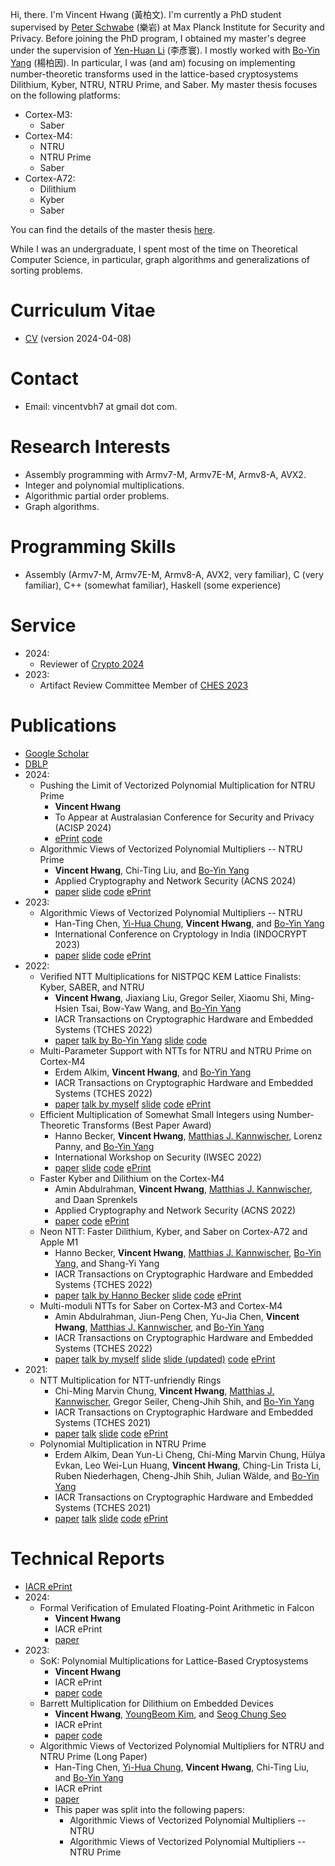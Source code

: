 

Hi, there. I'm Vincent Hwang (黃柏文).
I'm currently a PhD student supervised by [Peter Schwabe](https://cryptojedi.org/peter/index.shtml) (樂岩) at Max Planck Institute for Security and Privacy.
Before joining the PhD program, I obtained my master's degree under the supervision of [Yen-Huan Li](https://sites.google.com/site/yenhuanli/home) (李彥寰).
I mostly worked with [Bo-Yin Yang](https://homepage.iis.sinica.edu.tw/pages/byyang/index_en.html) (楊柏因).
In particular, I was (and am) focusing on implementing number-theoretic transforms used in the lattice-based cryptosystems Dilithium, Kyber, NTRU, NTRU Prime, and Saber.
My master thesis focuses on the following platforms:
- Cortex-M3:
    - Saber
- Cortex-M4:
    - NTRU
    - NTRU Prime
    - Saber
- Cortex-A72:
    - Dilithium
    - Kyber
    - Saber

You can find the details of the master thesis [here](https://github.com/vincentvbh/NTTs_with_Armv7-M_Armv7E-M_Armv8-A).

While I was an undergraduate, I spent most of the time on Theoretical Computer Science, in particular, graph algorithms and generalizations of sorting problems.

# Curriculum Vitae
- [CV](https://vincentvbh.github.io/CV.pdf) (version 2024-04-08)

# Contact
- Email: vincentvbh7 at gmail dot com.

# Research Interests
- Assembly programming with Armv7-M, Armv7E-M, Armv8-A, AVX2.
- Integer and polynomial multiplications.
- Algorithmic partial order problems.
- Graph algorithms.

# Programming Skills
- Assembly (Armv7-M, Armv7E-M, Armv8-A, AVX2, very familiar), C (very familiar), C++ (somewhat familiar), Haskell (some experience)

# Service
- 2024:
    - Reviewer of [Crypto 2024](https://crypto.iacr.org/2024/)
- 2023:
    - Artifact Review Committee Member of [CHES 2023](https://ches.iacr.org/2023/)

# Publications
- [Google Scholar](https://scholar.google.com.ec/citations?user=idEjFxoAAAAJ&hl=en)
- [DBLP](https://dblp.org/pid/277/3814.html)
- 2024:
    - Pushing the Limit of Vectorized Polynomial Multiplication for NTRU Prime
        - **Vincent Hwang**
        - To Appear at Australasian Conference for Security and Privacy (ACISP 2024)
        - [ePrint](https://eprint.iacr.org/2023/604) [code](https://github.com/vector-polymul-ntru-ntrup/NTRU_Prime_truncation)
    - Algorithmic Views of Vectorized Polynomial Multipliers -- NTRU Prime
        - **Vincent Hwang**, Chi-Ting Liu, and [Bo-Yin Yang](https://homepage.iis.sinica.edu.tw/pages/byyang/index_en.html)
        - Applied Cryptography and Network Security (ACNS 2024)
        - [paper](https://vincentvbh.github.io/papers/ACNS2024_1_21.pdf) [slide](https://vincentvbh.github.io/slides/ACNS2024_1_21_slide.pdf) [code](https://github.com/vector-polymul-ntru-ntrup/NTRU_Prime) [ePrint](https://vincentvbh.github.io/papers/2023-1580.pdf)
- 2023:
    - Algorithmic Views of Vectorized Polynomial Multipliers -- NTRU
        - Han-Ting Chen, [Yi-Hua Chung](https://yi-huaaa.github.io/about/), **Vincent Hwang**, and [Bo-Yin Yang](https://homepage.iis.sinica.edu.tw/pages/byyang/index_en.html)
        - International Conference on Cryptology in India (INDOCRYPT 2023)
        - [paper](https://vincentvbh.github.io/papers/INDOCRYPT2023_28.pdf) [slide](https://vincentvbh.github.io/slides/IndoCrypt2023_slide.pdf) [code](https://github.com/vector-polymul-ntru-ntrup/NTRU) [ePrint](https://vincentvbh.github.io/papers/2023-1637.pdf)
- 2022:
    - Verified NTT Multiplications for NISTPQC KEM Lattice Finalists: Kyber, SABER, and NTRU
        - **Vincent Hwang**, Jiaxiang Liu, Gregor Seiler, Xiaomu Shi, Ming-Hsien Tsai, Bow-Yaw Wang, and [Bo-Yin Yang](https://homepage.iis.sinica.edu.tw/pages/byyang/index_en.html)
        - IACR Transactions on Cryptographic Hardware and Embedded Systems (TCHES 2022)
        - [paper](https://vincentvbh.github.io/papers/TCHES2022_4_26.pdf) [talk by Bo-Yin Yang](https://youtu.be/TSUtA5hmrtk?t=4011) [slide](https://vincentvbh.github.io/slides/TCHES2022_4_26_slide.pdf) [code](https://github.com/fmlab-iis/cryptoline)
    - Multi-Parameter Support with NTTs for NTRU and NTRU Prime on Cortex-M4
        - Erdem Alkim, **Vincent Hwang**, and [Bo-Yin Yang](https://homepage.iis.sinica.edu.tw/pages/byyang/index_en.html)
        - IACR Transactions on Cryptographic Hardware and Embedded Systems (TCHES 2022)
        - [paper](https://vincentvbh.github.io/papers/TCHES2022_4_13.pdf) [talk by myself](https://youtu.be/TSUtA5hmrtk?t=2825) [slide](https://vincentvbh.github.io/slides/TCHES2022_4_13_slide.pdf) [code](https://github.com/vincentvbh/multi-params-ntt_NTRU_NTRUPrime) [ePrint](https://vincentvbh.github.io/papers/2022-930.pdf)
    - Efficient Multiplication of Somewhat Small Integers using Number-Theoretic Transforms (Best Paper Award)
        - Hanno Becker, **Vincent Hwang**, [Matthias J. Kannwischer](https://kannwischer.eu), Lorenz Panny, and [Bo-Yin Yang](https://homepage.iis.sinica.edu.tw/pages/byyang/index_en.html)
        - International Workshop on Security (IWSEC 2022)
        - [paper](https://vincentvbh.github.io/papers/IWSEC2022_31.pdf) [slide](https://vincentvbh.github.io/slides/20220831_ntt-int-mul.pdf) [code](https://github.com/ntt-int-mul/ntt-int-mul-m3) [ePrint](https://vincentvbh.github.io/papers/2022-439.pdf)
    - Faster Kyber and Dilithium on the Cortex-M4
        - Amin Abdulrahman, **Vincent Hwang**, [Matthias J. Kannwischer](https://kannwischer.eu), and Daan Sprenkels
        - Applied Cryptography and Network Security (ACNS 2022)
        - [paper](https://vincentvbh.github.io/papers/ACNS2022_202.pdf) [code](https://github.com/FasterKyberDilithiumM4/FasterKyberDilithiumM4) [ePrint](https://vincentvbh.github.io/papers/2022-112.pdf)
    - Neon NTT: Faster Dilithium, Kyber, and Saber on Cortex-A72 and Apple M1
        - Hanno Becker, **Vincent Hwang**, [Matthias J. Kannwischer](https://kannwischer.eu), [Bo-Yin Yang](https://homepage.iis.sinica.edu.tw/pages/byyang/index_en.html), and Shang-Yi Yang
        - IACR Transactions on Cryptographic Hardware and Embedded Systems (TCHES 2022)
        - [paper](https://vincentvbh.github.io/papers/TCHES2022_1_08.pdf) [talk by Hanno Becker](https://youtu.be/TSUtA5hmrtk?t=1491) [slide](https://vincentvbh.github.io/slides/TCHES2022_1_08_slide.pptx) [code](https://github.com/neon-ntt/neon-ntt) [ePrint](https://vincentvbh.github.io/papers/2021-986.pdf)
    - Multi-moduli NTTs for Saber on Cortex-M3 and Cortex-M4
        - Amin Abdulrahman, Jiun-Peng Chen, Yu-Jia Chen, **Vincent Hwang**, [Matthias J. Kannwischer](https://kannwischer.eu), and [Bo-Yin Yang](https://homepage.iis.sinica.edu.tw/pages/byyang/index_en.html)
        - IACR Transactions on Cryptographic Hardware and Embedded Systems (TCHES 2022)
        - [paper](https://vincentvbh.github.io/papers/TCHES2022_1_05.pdf) [talk by myself](https://youtu.be/TSUtA5hmrtk?t=179) [slide](https://vincentvbh.github.io/slides/TCHES2022_1_05_slide.pdf) [slide (updated)](https://vincentvbh.github.io/slides/TCHES2022_1_05_slide_updated.pdf) [code](https://github.com/multi-moduli-ntt-saber/multi-moduli-ntt-saber) [ePrint](https://vincentvbh.github.io/papers/2021-995.pdf)
- 2021:
    - NTT Multiplication for NTT-unfriendly Rings
        - Chi-Ming Marvin Chung, **Vincent Hwang**, [Matthias J. Kannwischer](https://kannwischer.eu), Gregor Seiler, Cheng-Jhih Shih, and [Bo-Yin Yang](https://homepage.iis.sinica.edu.tw/pages/byyang/index_en.html)
        - IACR Transactions on Cryptographic Hardware and Embedded Systems (TCHES 2021)
        - [paper](https://vincentvbh.github.io/papers/TCHES2021_2_06.pdf) [talk](https://youtube.com/watch?v=a9_-jhD2ZG0) [slide](https://vincentvbh.github.io/slides/TCHES2021_2_06.slide.pdf) [code](https://github.com/ntt-polymul/ntt-polymul) [ePrint](https://vincentvbh.github.io/papers/2020-1397.pdf)
    - Polynomial Multiplication in NTRU Prime
        - Erdem Alkim, Dean Yun-Li Cheng, Chi-Ming Marvin Chung, Hülya Evkan, Leo Wei-Lun Huang, **Vincent Hwang**, Ching-Lin Trista Li, Ruben Niederhagen, Cheng-Jhih Shih, Julian Wälde, and [Bo-Yin Yang](https://homepage.iis.sinica.edu.tw/pages/byyang/index_en.html)
        - IACR Transactions on Cryptographic Hardware and Embedded Systems (TCHES 2021)
        - [paper](https://vincentvbh.github.io/papers/TCHES2021_1_09.pdf) [talk](https://youtube.com/watch?v=F95gXPfXrBA) [slide](https://vincentvbh.github.io/slides/TCHES2021_1_09_slide.pdf) [code](https://github.com/vincentvbh/NTRUPrime-PolyMul) [ePrint](https://vincentvbh.github.io/papers/2020-1216.pdf)

# Technical Reports
- [IACR ePrint](https://eprint.iacr.org/search?q=%22Vincent+Hwang%22)
- 2024:
    - Formal Verification of Emulated Floating-Point Arithmetic in Falcon
        - **Vincent Hwang**
        - IACR ePrint
        - [paper](https://eprint.iacr.org/2024/321)
- 2023:
    - SoK: Polynomial Multiplications for Lattice-Based Cryptosystems
        - **Vincent Hwang**
        - IACR ePrint
        - [paper](https://eprint.iacr.org/2023/1962) [code](https://github.com/vincentvbh/polymul_lattices)
    - Barrett Multiplication for Dilithium on Embedded Devices
        - **Vincent Hwang**, [YoungBeom Kim](https://whybe.notion.site/YoungBeom-Kim-217f1235666e4e368565767c0bdc0926), and [Seog Chung Seo](https://sites.google.com/kookmin.ac.kr/cselab/professor)
        - IACR ePrint
        - [paper](https://eprint.iacr.org/2023/1955) [code](https://github.com/vincentvbh/Barrett_Dilithium_Embedded)
    - Algorithmic Views of Vectorized Polynomial Multipliers for NTRU and NTRU Prime (Long Paper)
        - Han-Ting Chen, [Yi-Hua Chung](https://yi-huaaa.github.io/about/), **Vincent Hwang**, Chi-Ting Liu, and [Bo-Yin Yang](https://homepage.iis.sinica.edu.tw/pages/byyang/index_en.html)
        - IACR ePrint
        - [paper](https://eprint.iacr.org/2023/541)
        - This paper was split into the following papers:
            - Algorithmic Views of Vectorized Polynomial Multipliers -- NTRU
            - Algorithmic Views of Vectorized Polynomial Multipliers -- NTRU Prime


